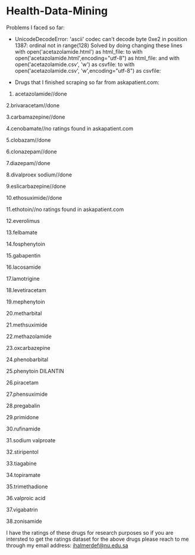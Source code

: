 # Health-Data-Mining

Problems I faced so far:
 - UnicodeDecodeError: 'ascii' codec can't decode byte 0xe2 in position 1387: ordinal not in range(128) 
 Solved by doing changing these lines
with open('acetazolamide.html') as html_file:
to
with open('acetazolamide.html',encoding="utf-8") as html_file:
and 
with open('acetazolamide.csv', 'w') as csvfile:
to
with open('acetazolamide.csv', 'w',encoding="utf-8") as csvfile:


* Drugs that I finished scraping so far from askapatient.com:
1. acetazolamide//done

2.brivaracetam//done

3.carbamazepine//done

4.cenobamate//no ratings found in askapatient.com

5.clobazam//done

6.clonazepam//done

7.diazepam//done

8.divalproex sodium//done

9.eslicarbazepine//done

10.ethosuximide//done

11.ethotoin//no ratings found in askapatient.com

12.everolimus

13.felbamate

14.fosphenytoin

15.gabapentin

16.lacosamide

17.lamotrigine

18.levetiracetam

19.mephenytoin

20.metharbital

21.methsuximide

22.methazolamide

23.oxcarbazepine

24.phenobarbital

25.phenytoin DILANTIN

26.piracetam

27.phensuximide

28.pregabalin

29.primidone

30.rufinamide

31.sodium valproate

32.stiripentol

33.tiagabine

34.topiramate

35.trimethadione

36.valproic acid

37.vigabatrin

38.zonisamide

I have the ratings of these drugs for research purposes so if you are intersted to get the ratings dataset for the above drugs please reach to me through my email address: ihalmerdef@nu.edu.sa
